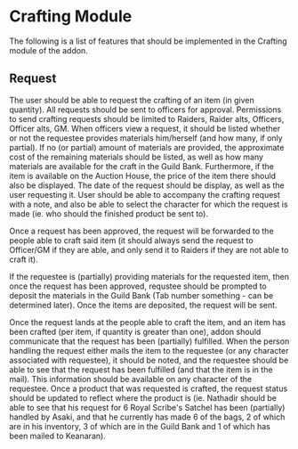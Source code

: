 # Crafting Module
The following is a list of features that should be implemented in the Crafting module of the addon.

## Request
The user should be able to request the crafting of an item (in given quantity). All requests should be sent to officers for approval. Permissions to send crafting requests should be limited to
Raiders, Raider alts, Officers, Officer alts, GM. When officers view a request, it should be listed whether or not the requestee provides materials him/herself (and how many, if only partial).
If no (or partial) amount of materials are provided, the approximate cost of the remaining materials should be listed, as well as how many materials are available for the craft in the Guild Bank.
Furthermore, if the item is available on the Auction House, the price of the item there should also be displayed.
The date of the request should be display, as well as the user requesting it. User should be able to accompany the crafting request with a note, and also be able to select the character for which
the request is made (ie. who should the finished product be sent to).

Once a request has been approved, the request will be forwarded to the people able to craft said item (it should always send the request to Officer/GM if they are able, and only send it to Raiders
if they are not able to craft it).

If the requestee is (partially) providing materials for the requested item, then once the request has been approved, requstee should be prompted to deposit the materials in the Guild Bank (Tab number something - can be determined later).
Once the items are deposited, the request will be sent.

Once the request lands at the people able to craft the item, and an item has been crafted (per item, if quantity is greater than one), addon should communicate that the request has been (partially) fulfilled.
When the person handling the request either mails the item to the requestee (or any character associated with requestee), it should be noted, and the requestee should be able to see that the request
has been fulfilled (and that the item is in the mail). This information should be available on any character of the requestee.
Once a product that was requested is crafted, the request status should be updated to reflect where the product is (ie. Nathadir should be able to see that his request for 6 Royal Scribe's Satchel has been
(partially) handled by Asaki, and that he currently has made 6 of the bags, 2 of which are in his inventory, 3 of which are in the Guild Bank and 1 of which has been mailed to Keanaran).